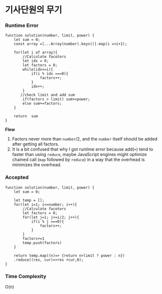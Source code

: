 # 기사단원의 무기

### Runtime Error
```
function solution(number, limit, power) {
    let sum = 0;
    const array =[...Array(number).keys()].map(i =>i+1);
    
    for(let i of array){
        //Calculate facotors
        let idx = 0;
        let factors = 0;
        while(idx<=i){
            if(i % idx ===0){
                factors++;
            }
            idx++;
        }
       //check limit and add sum
        if(factors > limit) sum+=power;
        else sum+=factors;
    }
    
    return  sum
}
```

**Flew**

1.    Factors never more than `number`/2, and the `number` itself should be added after getting all factors.
2. It is a bit confused that why I got runtime error because add(`+`) tend to faster than using `reduce`, maybe JavaScript engines might optimize chained call (`map`  followed by `reduce`) in a way that the overhead is minimizes the overhead.


### Accepted
```
function solution(number, limit, power) {
    let sum = 0;
   
    let temp = [];
    for(let i=1; i<=number; i++){
        //Calculate facotors
        let factors = 0;
        for(let j=1; j<=i/2; j++){
            if(i % j ===0){
                factors++;
            }
        }
        factors+=1
        temp.push(factors)
    }
    
    return temp.map((n)=> {return n>limit ? power : n})
    .reduce((res, cur)=>res +cur,0);
}
```

### Time Complexity
O(n)

